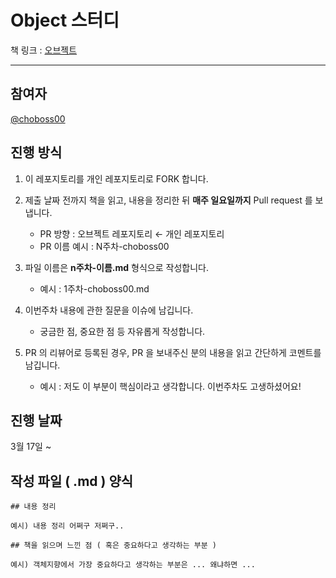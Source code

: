 # Object 스터디

책 링크 : [오브젝트](https://www.yes24.com/Product/UsedShopHub/Hub/74219491)

---

## 참여자

[@choboss00](https://github.com/choboss00)

## 진행 방식

1. 이 레포지토리를 개인 레포지토리로 FORK 합니다.

2. 제출 날짜 전까지 책을 읽고, 내용을 정리한 뒤 **매주 일요일까지** Pull request 를 보냅니다.
   - PR 방향 : 오브젝트 레포지토리 ← 개인 레포지토리
   - PR 이름 예시 : N주차-choboss00

3. 파일 이름은 **n주차-이름.md** 형식으로 작성합니다.
   - 예시 : 1주차-choboss00.md

4. 이번주차 내용에 관한 질문을 이슈에 남깁니다.
   - 궁금한 점, 중요한 점 등 자유롭게 작성합니다.

5. PR 의 리뷰어로 등록된 경우, PR 을 보내주신 분의 내용을 읽고 간단하게 코멘트를 남깁니다.
   - 예시 : 저도 이 부분이 핵심이라고 생각합니다. 이번주차도 고생하셨어요!

## 진행 날짜

3월 17일 ~

## 작성 파일 ( .md ) 양식

```
## 내용 정리

예시) 내용 정리 어쩌구 저쩌구..

## 책을 읽으며 느낀 점 ( 혹은 중요하다고 생각하는 부분 )

예시) 객체지향에서 가장 중요하다고 생각하는 부분은 ... 왜냐하면 ... 

```
